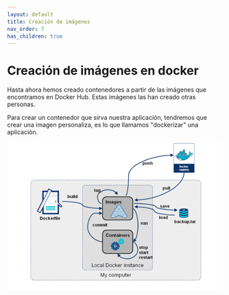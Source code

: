 ```yaml
---
layout: default
title: Creación de imágenes
nav_order: 7
has_children: true
---
```

# Creación de imágenes en docker

Hasta ahora hemos creado contenedores a partir de las imágenes que encontramos en Docker Hub. Estas imágenes las han creado otras personas.

Para crear un contenedor que sirva nuestra aplicación, tendremos que crear una imagen personaliza, es lo que llamamos "dockerizar" una aplicación.

![docker](img/build.png)

